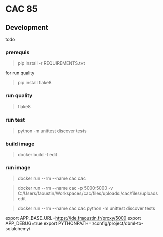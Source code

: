 # CAC 85

## Development

todo


### prerequis

> pip install -r REQUIREMENTS.txt

for run quality

> pip install flake8

### run quality

> flake8

### run test

> python -m unittest discover tests

### build image

> docker build -t edit .

### run image

> docker run --rm --name cac cac

> docker run --rm --name cac -p 5000:5000 -v C:/Users/faoustin/Workspaces/cac/files/uploads:/cac/files/uploads edit

> docker run --rm --name cac cac python -m unittest discover tests




export APP_BASE_URL=https://ide.fraoustin.fr/proxy/5000
export APP_DEBUG=true
export PYTHONPATH=:/config/project/dbml-to-sqlalchemy/